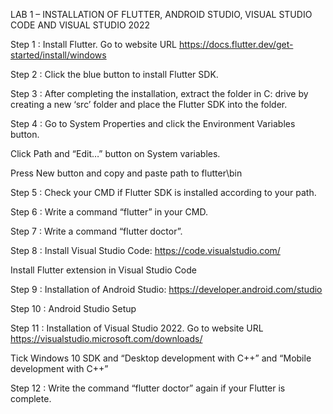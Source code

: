 LAB 1 –  INSTALLATION OF FLUTTER, ANDROID STUDIO, VISUAL STUDIO CODE AND VISUAL STUDIO 2022

Step 1 : Install Flutter. Go to website URL https://docs.flutter.dev/get-started/install/windows
 
Step 2 : Click the blue button to install Flutter SDK.
 

Step 3 : After completing the installation, extract the folder in C: drive by creating a new ‘src’ folder and place the Flutter SDK into the folder.
 
Step 4 : Go to System Properties and click the Environment Variables button.
 
Click Path and “Edit…” button on System variables.
 

Press New button and copy and paste path to flutter\bin
 
Step 5 : Check your CMD if Flutter SDK is installed according to your path.
 

Step 6 : Write a command “flutter” in your CMD.
 
Step 7 : Write a command “flutter doctor”.

Step 8 : Install Visual Studio Code: https://code.visualstudio.com/   

Install Flutter extension in Visual Studio Code 
 

Step 9 : Installation of Android Studio: https://developer.android.com/studio 

Step 10 : Android Studio Setup
 
 


Step 11 : Installation of Visual Studio 2022. Go to website URL https://visualstudio.microsoft.com/downloads/  
 


Tick Windows 10 SDK and “Desktop development with C++” and “Mobile development with C++”
 
Step 12 : Write the command “flutter doctor” again if your Flutter is complete.
 
